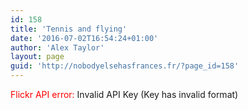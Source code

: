 ```yaml
---
id: 158
title: 'Tennis and flying'
date: '2016-07-02T16:54:24+01:00'
author: 'Alex Taylor'
layout: page
guid: 'http://nobodyelsehasfrances.fr/?page_id=158'
---
```


<div class="flickr-justified-gallery-error"><span style="color:red">Flickr API error: </span><span class="flickr-justified-gallery-error-msg">Invalid API Key (Key has invalid format)</span></div>